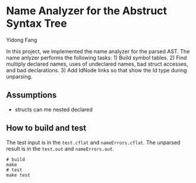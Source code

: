 # Name Analyzer for the Abstruct Syntax Tree

Yidong Fang

In this project, we implemented the name analyzer for the parsed AST. The name 
anlyzer performs the following tasks: 1) Build symbol tables. 2) Find multiply 
declared names, uses of undeclared names, bad struct accesses, and bad 
declarations. 3) Add IdNode links so that show the Id type during unparsing.

## Assumptions

- structs can me nested declared


## How to build and test

The test input is in the `test.cflat` and `nameErrors.cflat`. The unparsed 
result is in the `test.out` and `nameErrors.out`.

```shell
# build
make
# test
make test
```

